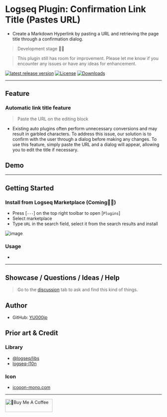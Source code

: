 # Logseq Plugin: Confirmation Link Title (Pastes URL)

- Create a Markdown Hyperlink by pasting a URL and retrieving the page title through a confirmation dialog.

> Development stage 👷🚧

> This plugin still has room for improvement. Please let me know if you encounter any issues or have any ideas for enhancement.

[![latest release version](https://img.shields.io/github/v/release/YU000jp/logseq-plugin-confirmation-link-title)](https://github.com/YU000jp/logseq-plugin-confirmation-link-title/releases)
[![License](https://img.shields.io/github/license/YU000jp/logseq-plugin-confirmation-link-title?color=blue)](https://github.com/YU000jp/logseq-plugin-confirmation-link-title/LICENSE)
[![Downloads](https://img.shields.io/github/downloads/YU000jp/logseq-plugin-confirmation-link-title/total.svg)](https://github.com/YU000jp/logseq-plugin-confirmation-link-title/releases)
<!-- Published 2023 -->

---

## Feature

### Automatic link title feature

> Paste the URL on the editing block

- Existing auto plugins often perform unnecessary conversions and may result in garbled characters. To address this issue, our solution is to confirm with the user through a dialog before making any changes. To use this feature, simply paste the URL and a dialog will appear, allowing you to edit the title if necessary.

## Demo

---

## Getting Started

### Install from Logseq Marketplace (Coming👷🚧)

- Press [`---`] on the top right toolbar to open [`Plugins`]
- Select marketplace
- Type `URL` in the search field, select it from the search results and install

![image](https://github.com/YU000jp/logseq-plugin-confirmation-link-title/assets/111847207/f23810ba-8823-4043-9c74-bff5edf0d917)

### Usage

- 

---

## Showcase / Questions / Ideas / Help

> Go to the [discussion](./discussions) tab to ask and find this kind of things.

## Author

- GitHub: [YU000jp](https://github.com/YU000jp)

## Prior art & Credit

### Library

- [@logseq/libs](https://logseq.github.io/plugins/)
- [logseq-l10n](https://github.com/sethyuan/logseq-l10n)

### Icon

- [icooon-mono.com](https://icooon-mono.com/)

---

<a href="https://www.buymeacoffee.com/yu000japan" target="_blank"><img src="https://cdn.buymeacoffee.com/buttons/v2/default-violet.png" alt="🍌Buy Me A Coffee" style="height: 42px;width: 152px" ></a>
